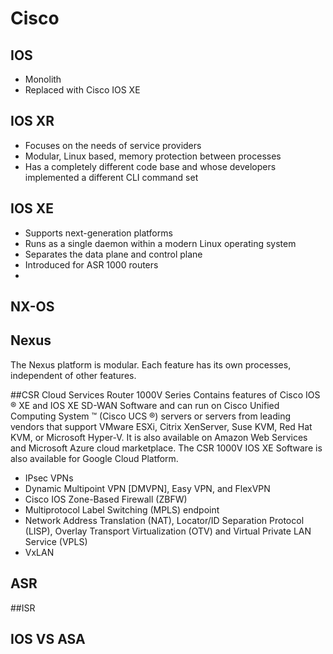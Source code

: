 # Cisco

## IOS
- Monolith
- Replaced with Cisco IOS XE

## IOS XR
- Focuses on the needs of service providers
- Modular, Linux based, memory protection between processes
- Has a completely different code base and whose developers implemented a different CLI command set

## IOS XE
- Supports next-generation platforms
- Runs as a single daemon within a modern Linux operating system
- Separates the data plane and control plane
- Introduced for ASR 1000 routers
- 

## NX-OS

## Nexus
The Nexus platform is modular. Each feature has its own processes, independent of other features.

##CSR
Cloud Services Router 1000V Series
Contains features of Cisco IOS ® XE and IOS XE SD-WAN Software and can run on Cisco Unified Computing System ™ (Cisco UCS ®) servers or servers from leading vendors that support VMware ESXi, Citrix XenServer, Suse KVM, Red Hat KVM, or Microsoft Hyper-V. It is also available on Amazon Web Services and Microsoft Azure cloud marketplace. The CSR 1000V IOS XE Software is also available for Google Cloud Platform.
- IPsec VPNs
- Dynamic Multipoint VPN [DMVPN], Easy VPN, and FlexVPN
- Cisco IOS Zone-Based Firewall (ZBFW)
- Multiprotocol Label Switching (MPLS) endpoint
- Network Address Translation (NAT), Locator/ID Separation Protocol (LISP), Overlay Transport Virtualization (OTV) and Virtual Private LAN Service (VPLS)
- VxLAN

## ASR

##ISR


## IOS VS ASA

